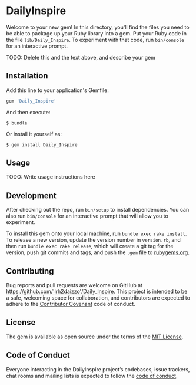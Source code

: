 # DailyInspire

Welcome to your new gem! In this directory, you'll find the files you need to be able to package up your Ruby library into a gem. Put your Ruby code in the file `lib/Daily_Inspire`. To experiment with that code, run `bin/console` for an interactive prompt.

TODO: Delete this and the text above, and describe your gem

## Installation

Add this line to your application's Gemfile:

```ruby
gem 'Daily_Inspire'
```

And then execute:

    $ bundle

Or install it yourself as:

    $ gem install Daily_Inspire

## Usage

TODO: Write usage instructions here

## Development

After checking out the repo, run `bin/setup` to install dependencies. You can also run `bin/console` for an interactive prompt that will allow you to experiment.

To install this gem onto your local machine, run `bundle exec rake install`. To release a new version, update the version number in `version.rb`, and then run `bundle exec rake release`, which will create a git tag for the version, push git commits and tags, and push the `.gem` file to [rubygems.org](https://rubygems.org).

## Contributing

Bug reports and pull requests are welcome on GitHub at https://github.com/'lrh2daizzo'/Daily_Inspire. This project is intended to be a safe, welcoming space for collaboration, and contributors are expected to adhere to the [Contributor Covenant](http://contributor-covenant.org) code of conduct.

## License

The gem is available as open source under the terms of the [MIT License](https://opensource.org/licenses/MIT).

## Code of Conduct

Everyone interacting in the DailyInspire project’s codebases, issue trackers, chat rooms and mailing lists is expected to follow the [code of conduct](https://github.com/'lrh2daizzo'/Daily_Inspire/blob/master/CODE_OF_CONDUCT.md).
